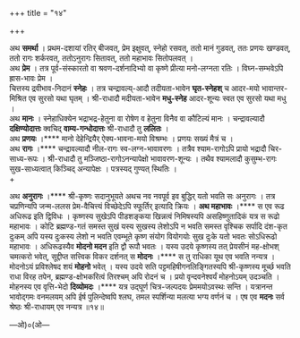 +++
title = "१४"

+++

अथ **समर्था** । प्रथम-दशायां रतिर् बीजवत्, प्रेम इक्षुवत्, स्नेहो रसवत्, ततो मानं गुडवत्, ततः प्रणयः खण्डवत्, ततो रागः शर्करवत्, ततोऽनुरागः सितावत्, ततो महाभावः सितोपलवत् ।  
अथ **प्रेम** । तत्र पूर्व-संस्कारतो वा श्रवण-दर्शनादिभ्यो वा कृष्णे प्रीत्या मनो-लग्नता रतिः । विघ्न-सम्भवेऽपि ह्रास-भावः प्रेम ।  
चित्तस्य द्रवीभाव-निदानं **स्नेहः** । तत्र चन्द्रावल्य्-आदौ तदीयता-भावेन **घृत-स्नेहश्** च आदर-मयो भावान्तर-मिश्रित एव सुरसो यथा घृतम् । श्री-राधादौ मदीयता-भावेन **मधु-स्नेह** आदर-शून्यः स्वत एव सुरसो यथा मधु ।  
अथ **मानः** । स्नेहाधिक्येन भद्राभद्र-हेतुना वा रोषेण व हेतुना विनैव वा कौटिल्यं मानः । चन्द्रावल्यादौ **दक्षिण्योदात्तः** क्वचिद् **वाम्य-गन्धोदात्तः** श्री-राधादौ तु **ललितः** ।  
अथ **प्रणयः** ।**** मानो देहेन्द्रियैर् ऐक्य-भावना-मयो विश्रम्भः । प्रणयः सख्यं मैत्रं च ।  
अथ **रागः** ।**** चन्द्रावल्यादौ नील-रागः स्व-लग्न-भावावरणः । तत्रैव श्याम-रागोऽपि प्रायो भद्रादौ चिर-साध्य-रूपः । श्री-राधादौ तु मञ्जिष्ठा-रागोऽनन्यापेक्षो भावावरण-शून्यः । तथैव श्यामलादौ कुसुम्भ-रागः सुख-साध्यत्वात् किञ्चिद् अन्यापेक्षः । पत्रस्यद् गुण्यत् स्थितिः ।  
+

अथ **अनुरागः** ।**** श्री-कृष्णः सदानुभूयते अथच नव नवपूर्व इव बुद्धिर् यतो भवति सः अनुरागः । तत्र चप्रणिन्यपि जन्म-ललस प्रेम-वैचित्त्यं विच्छेदेऽपि स्फूर्तिर् इत्यादि क्रियः । **अथ महाभावः** ।**** स एव रूढ अधिरूढ इति द्विविधः । कृष्णस्य सुखेऽपि पीडशङ्कया खिन्नत्वं निमिषस्यपि असहिष्णुतादिकं यत्र स रूढो महाभावः । कोटि ब्रह्मण्ड-गतं समस्त सुखं यस्य सुखस्य लेशोऽपि न भवति समस्त वृश्चिक सर्पादि दंश-कृत दुःकम् अपि यस्य दुःकस्य लेशो न भवति एवम्भूते कृष्ण संयोग वियोगयोः सुख दुःके यतो भवतः सोऽधिरूढो महाभावः । अधिरूढस्यैव **मोदनो मदन** इति द्वौ रूपौ भवतः । यस्य उदये कृष्णस्य तत् प्रेयसीनं मह-क्षोभश् चमत्करो भवेत्, सूद्दीप्त सत्त्विक विकर दर्शनत् स **मोदनः** ।**** स तु राधिका यूथ एव भवति नन्यत्र । मोदनोऽयं प्रविश्लेषद शयं **मोहनो** भवेत् । यस्य उदये सति पट्टमहिषीगनलिङ्गितस्यपि श्री-कृष्णस्य मूर्च्छ भवति राधा विरह तपेन, ब्रह्मण्ड-क्षोभकरित्वं तिरश्चम् अपि रोदनं च । प्रयो वृन्दवनेश्वर्यं मोहनोऽयम् उदञ्चति । मोहनस्य एव वृत्ति-भेदो **दिव्योमदः** ।**** यत्र उद्घूर्ण चित्र-जल्पदयः प्रेममयोऽवस्थः सन्ति । यत्रानन्त भावोद्गमः वनमलयम् अपि ईर्ष पुलिन्देष्वपि श्लघ, तमल स्पर्शिन्या मलत्या भग्य वर्णनं च । एष एव **मदनः** सर्व श्रेष्ठः श्री-राधायम् एव नन्यत्र ॥१४॥

—ओ)०(ओ—
